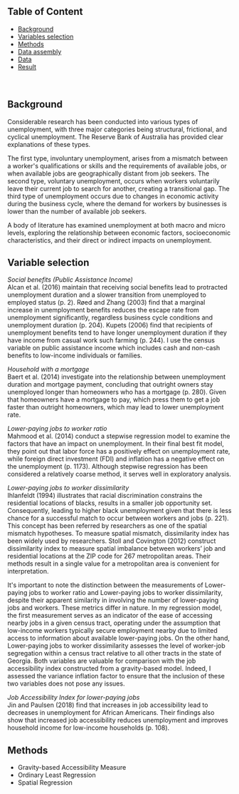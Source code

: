 ## Table of Content
- [Background](#Background)<br>
- [Variables selection](#Variable-selection)<br>
- [Methods](#Methods)<br>
- [Data assembly](#Result)<br>
- [Data](#ArcGIS-ModelBuilder_constructing-Thiessen-Polygon-buffer)
- [Result]()
<br><br><br>

## Background
Considerable research has been conducted into various types of unemployment, with three major categories being structural, frictional, and cyclical unemployment. The Reserve Bank of Australia has provided clear explanations of these types.

The first type, involuntary unemployment, arises from a mismatch between a worker's qualifications or skills and the requirements of available jobs, or when available jobs are geographically distant from job seekers. The second type, voluntary unemployment, occurs when workers voluntarily leave their current job to search for another, creating a transitional gap. The third type of unemployment occurs due to changes in economic activity during the business cycle, where the demand for workers by businesses is lower than the number of available job seekers.

A body of literature has examined unemployment at both macro and micro levels, exploring the relationship between economic factors, socioeconomic characteristics, and their direct or indirect impacts on unemployment.

## Variable selection

_Social benefits (Public Assistance Income)_ <br>
Alcan et al. (2016) maintain that receiving social benefits lead to protracted unemployment duration and a slower transition from unemployed to employed status (p. 2). Røed and Zhang (2003) find that a marginal increase in unemployment benefits reduces the escape rate from unemployment significantly, regardless business cycle conditions and unemployment duration (p. 204). Kupets (2006) find that recipients of unemployment benefits tend to have longer unemployment duration if they have income from casual work such farming (p. 244). I use the census variable on public assistance income which includes cash and non-cash benefits to low-income individuals or families.

_Household with a mortgage_ <br>
Baert et al. (2014) investigate into the relationship between unemployment duration and mortgage payment, concluding that outright owners stay unemployed longer than homeowners who has a mortgage (p. 280). Given that homeowners have a mortgage to pay, which press them to get a job faster than outright homeowners, which may lead to lower unemployment rate.

_Lower-paying jobs to worker ratio_ <br>
Mahmood et al. (2014) conduct a stepwise regression model to examine the factors that have an impact on unemployment. In their final best fit model, they point out that labor force has a positively effect on unemployment rate, while foreign direct investment (FDI) and inflation has a negative effect on the unemployment (p. 1173). Although stepwise regression has been considered a relatively coarse method, it serves well in exploratory analysis.

_Lower-paying jobs to worker dissimilarity_ <br>
Ihlanfeldt (1994) illustrates that racial discrimination constrains the residential locations of blacks, results in a smaller job opportunity set. Consequently, leading to higher black unemployment given that there is less chance for a successful match to occur between workers and jobs (p. 221). This concept has been referred by researchers as one of the spatial mismatch hypotheses. To measure spatial mismatch, dissimilarity index has been widely used by researchers. Stoll and Covington (2012) construct dissimilarity index to measure spatial imbalance between workers’ job and residential locations at the ZIP code for 267 metropolitan areas. Their methods result in a single value for a metropolitan area is convenient for interpretation.

It's important to note the distinction between the measurements of Lower-paying jobs to worker ratio and Lower-paying jobs to worker dissimilarity, despite their apparent similarity in involving the number of lower-paying jobs and workers. These metrics differ in nature. In my regression model, the first measurement serves as an indicator of the ease of accessing nearby jobs in a given census tract, operating under the assumption that low-income workers typically secure employment nearby due to limited access to information about available lower-paying jobs. On the other hand, Lower-paying jobs to worker dissimilarity assesses the level of worker-job segregation within a census tract relative to all other tracts in the state of Georgia. Both variables are valuable for comparison with the job accessibility index constructed from a gravity-based model. Indeed, I assessed the variance inflation factor to ensure that the inclusion of these two variables does not pose any issues.

_Job Accessibility Index for lower-paying jobs_ <br>
Jin and Paulsen (2018) find that increases in job accessibility lead to decreases in unemployment for African Americans. Their findings also show that increased job accessibility reduces unemployment and improves household income for low-income households (p. 108).

## Methods
- Gravity-based Accessibility Measure
- Ordinary Least Regression
- Spatial Regression


